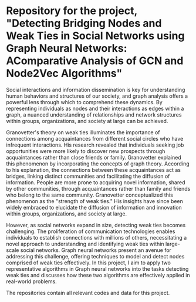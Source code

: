 # Repository for the project, "Detecting Bridging Nodes and Weak Ties in Social Networks using Graph Neural Networks: AComparative Analysis of GCN and Node2Vec Algorithms"

Social interactions and information dissemination is key for understanding human behaviors and structures of our society, and graph analysis offers a powerful lens through which to comprehend these dynamics. By representing individuals as nodes and their interactions as edges within a graph, a nuanced understanding of relationships and network structures within groups, organizations, and society at large can be achieved.

Granovetter's theory on weak ties illuminates the importance of connections among acquaintances from different social circles who have infrequent interactions. His research revealed that individuals seeking job opportunities were more likely to discover new prospects through acquaintances rather than close friends or family. Granovetter explained this phenomenon by incorporating the concepts of graph theory. According to his explanation, the connections between these acquaintances act as bridges, linking distinct communities and facilitating the diffusion of information. People are more prone to acquiring novel information, shared by other communities, through acquaintances rather than family and friends who belong to the same community. Granovetter conceptualized this phenomenon as the "strength of weak ties." His insights have since been widely embraced to elucidate the diffusion of information and innovation within groups, organizations, and society at large. 

However, as social networks expand in size, detecting weak ties becomes challenging. The proliferation of communication technologies enables individuals to establish connections with millions of others, necessitating a novel approach to understanding and identifying weak ties within large-scale social networks. Graph neural networks present an avenue for addressing this challenge, offering techniques to model and detect nodes comprised of weak ties effectively. In this project, I aim to apply two representative algorithms in Graph neural networks into the tasks detecting weak ties and discusses how these two algorithms are effectively applied in real-world problems. 

The repositories contain all relevant codes and data for this project.

